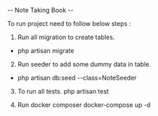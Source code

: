 -- Note Taking Book --

To run project need to follow below steps :

1. Run all migration to create tables.
- php artisan migrate

2. Run seeder to add some dummy data in table.
- php artisan db:seed --class=NoteSeeder

3. To run all tests.
php artisan test

4. Run docker composer
docker-compose up -d

